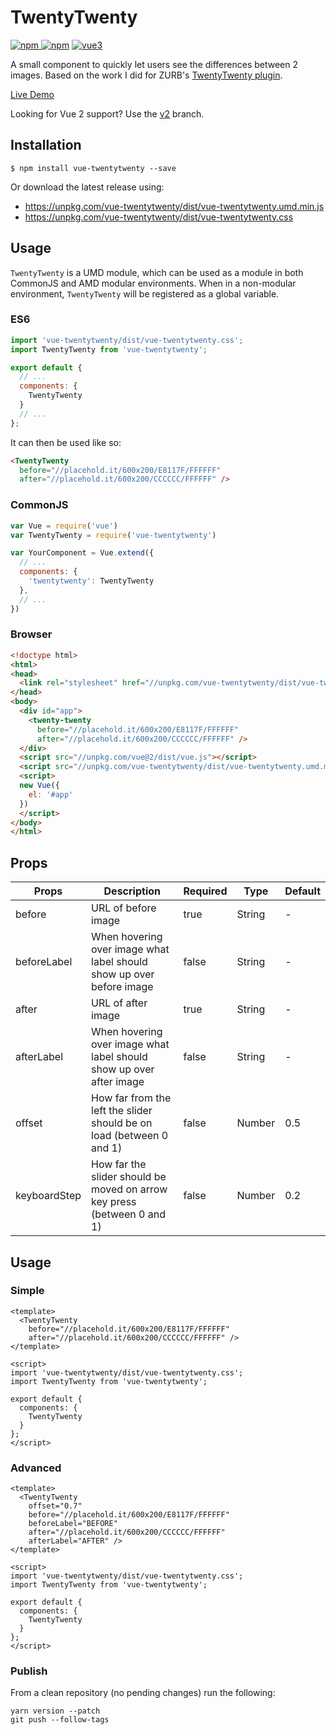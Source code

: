 # TwentyTwenty

[![npm](https://img.shields.io/npm/v/vue-twentytwenty.svg)
![npm](https://img.shields.io/npm/dm/vue-twentytwenty.svg)](https://www.npmjs.com/package/vue-twentytwenty)
[![vue3](https://img.shields.io/badge/vue-3.x-brightgreen.svg)](https://vuejs.org/)

A small component to quickly let users see the differences between 2 images. Based on the work I did for ZURB's [TwentyTwenty plugin](http://zurb.com/playground/twentytwenty).

<a href="https://mhayes.github.io/vue-twentytwenty/" target="_blank">Live Demo</a>

Looking for Vue 2 support? Use the [v2](https://github.com/mhayes/vue-twentytwenty/tree/v2) branch.

## Installation

```
$ npm install vue-twentytwenty --save
```

Or download the latest release using:

  * https://unpkg.com/vue-twentytwenty/dist/vue-twentytwenty.umd.min.js
  * https://unpkg.com/vue-twentytwenty/dist/vue-twentytwenty.css

## Usage

`TwentyTwenty` is a UMD module, which can be used as a module in both CommonJS and AMD modular environments. When in a non-modular environment, `TwentyTwenty` will be registered as a global variable.

### ES6

```js
import 'vue-twentytwenty/dist/vue-twentytwenty.css';
import TwentyTwenty from 'vue-twentytwenty';

export default {
  // ...
  components: {
    TwentyTwenty
  }
  // ...
};
```

It can then be used like so:

```html
<TwentyTwenty
  before="//placehold.it/600x200/E8117F/FFFFFF"
  after="//placehold.it/600x200/CCCCCC/FFFFFF" />
```

### CommonJS

```js
var Vue = require('vue')
var TwentyTwenty = require('vue-twentytwenty')

var YourComponent = Vue.extend({
  // ...
  components: {
    'twentytwenty': TwentyTwenty
  },
  // ...
})
```

### Browser

```html
<!doctype html>
<html>
<head>
  <link rel="stylesheet" href="//unpkg.com/vue-twentytwenty/dist/vue-twentytwenty.css" />
</head>
<body>
  <div id="app">
    <twenty-twenty
      before="//placehold.it/600x200/E8117F/FFFFFF"
      after="//placehold.it/600x200/CCCCCC/FFFFFF" />
  </div>
  <script src="//unpkg.com/vue@2/dist/vue.js"></script> 
  <script src="//unpkg.com/vue-twentytwenty/dist/vue-twentytwenty.umd.min.js"></script> 
  <script>
  new Vue({
    el: '#app'
  })
  </script> 
</body>
</html>
```

## Props
| Props        | Description                                                             | Required | Type   | Default |
| ------------ | ----------------------------------------------------------------------- | -------- | ------ | ------- |
| before       | URL of before image                                                     | true     | String | -       |
| beforeLabel  | When hovering over image what label should show up over before image    | false    | String | -       |
| after        | URL of after image                                                      | true     | String | -       |
| afterLabel   | When hovering over image what label should show up over after image     | false    | String | -       |
| offset       | How far from the left the slider should be on load (between 0 and 1)    | false    | Number | 0.5     |
| keyboardStep | How far the slider should be moved on arrow key press (between 0 and 1) | false    | Number | 0.2     |

## Usage

### Simple

```vue
<template>
  <TwentyTwenty
    before="//placehold.it/600x200/E8117F/FFFFFF"
    after="//placehold.it/600x200/CCCCCC/FFFFFF" />
</template>

<script>
import 'vue-twentytwenty/dist/vue-twentytwenty.css';
import TwentyTwenty from 'vue-twentytwenty';

export default {
  components: {
    TwentyTwenty
  }
};
</script>
```

### Advanced

```vue
<template>
  <TwentyTwenty
    offset="0.7"
    before="//placehold.it/600x200/E8117F/FFFFFF"
    beforeLabel="BEFORE"
    after="//placehold.it/600x200/CCCCCC/FFFFFF"
    afterLabel="AFTER" />
</template>

<script>
import 'vue-twentytwenty/dist/vue-twentytwenty.css';
import TwentyTwenty from 'vue-twentytwenty';

export default {
  components: {
    TwentyTwenty
  }
};
</script>
```

### Publish

From a clean repository (no pending changes) run the following:

```
yarn version --patch
git push --follow-tags
```
